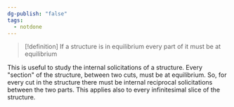 ```yaml
---
dg-publish: "false"
tags:
  - notdone
---
```

>[!definition]
>If a structure is in equilibrium every part of it must be at equilibrium

This is useful to study the internal solicitations of a structure. 
Every "section" of the structure, between two cuts, must be at equilibrium. So, for every cut in the structure there must be internal reciprocal solicitations between the two parts. This applies also to every infinitesimal slice of the structure.